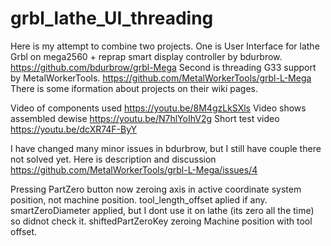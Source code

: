 # grbl_lathe_UI_threading
Here is my attempt to combine two projects. 
One is User Interface for lathe Grbl on mega2560 + reprap smart display controller by bdurbrow. https://github.com/bdurbrow/grbl-Mega 
Second is threading G33 support by MetalWorkerTools. https://github.com/MetalWorkerTools/grbl-L-Mega
There is some iformation about projects on their wiki pages.

Video of components used https://youtu.be/8M4gzLkSXls
Video shows assembled dewise https://youtu.be/N7hlYoIhV2g
Short test video https://youtu.be/dcXR74F-ByY

I have changed many minor issues in bdurbrow, but I still have couple there not solved yet. Here is description and discussion https://github.com/MetalWorkerTools/grbl-L-Mega/issues/4


Pressing PartZero button now zeroing axis in active coordinate system position, not machine position. tool_length_offset aplied if any. smartZeroDiameter applied, but I dont use it on lathe (its zero all the time) so didnot check it.
shiftedPartZeroKey zeroing Machine position with tool offset.

